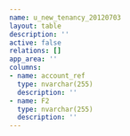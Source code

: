```yaml
---
name: u_new_tenancy_20120703
layout: table
description: ''
active: false
relations: []
app_area: ''
columns:
- name: account_ref
  type: nvarchar(255)
  description: ''
- name: F2
  type: nvarchar(255)
  description: ''
---
```


